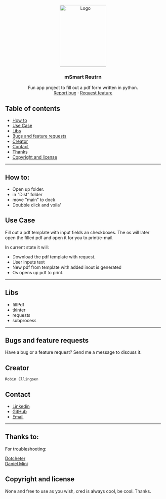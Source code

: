 <p align="center">
  <a href="pdf">
    <a href="https://ibb.co/LZ360jt"><img src="https://upload.wikimedia.org/wikipedia/commons/thumb/8/87/PDF_file_icon.svg/1200px-PDF_file_icon.svg.png" alt="Logo" border="0" height="200px" width="150"></a>
  </a>

  <h3 align="center">mSmart Reutrn</h3>

  <p align="center">
    Fun app project to fill out a pdf form written in python. 
    <br>
    <a href="https://reponame/issues/new?template=bug.md">Report bug</a>
    ·
    <a href="https://reponame/issues/new?template=feature.md&labels=feature">Request feature</a>
  </p>


## Table of contents
- [How to](#how-to)
- [Use Case](#Use-Case)
- [Libs](#Libs)
- [Bugs and feature requests](#bugs-and-feature-requests)
- [Creator](#creator)
- [Contact](#contact)
- [Thanks](#thanks)
- [Copyright and license](#copyright-and-license)
---
## How to:
- Open up folder.
- in "Dist" folder
- move "main" to dock
- Doubble click and voila' 

## Use Case
Fill out a pdf template with input fields an checkboxes. The os will later open the filled pdf and open it for you to print/e-mail.

In current state it will:
- Download the pdf template with request.
- User inputs text
- New pdf from template with added inout is generated
- Os opens up pdf to print.


---
## Libs
- fillPdf
- tkinter
- requests
- subprocess



---
## Bugs and feature requests

Have a bug or a feature request? Send me a message to discuss it.


## Creator

    Robin Ellingsen
## Contact


- <a href="https://www.linkedin.com/in/iotrobban/">Linkedin</a>
- <a href="https://github.com/ascoolarobban">GitHub</a>
- [Email]("robin@fauxdelorean.com")
---
## Thanks to:
For troubleshooting:

[Dotcheter](https://github.com/dotchetter) <br>
[Daniel Mini](https://github.com/CodeByMini)

## Copyright and license
None and free to use as you wish, cred is always cool, be cool.
Thanks.

